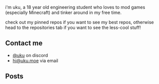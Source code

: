 i'm uku, a 18 year old engineering student who loves to mod games (especially Minecraft) and tinker around in my free time.

check out my pinned repos if you want to see my best repos, otherwise head to the repositories tab if you want to see the less-cool stuff!

## Contact me

- [@uku](https://discord.com/users/319463560356823050) on discord
- [hi@uku.moe](mailto:hi@uku.moe) via email

## Posts

